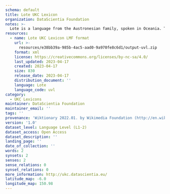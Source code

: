 ```yaml
---
schema: default
title: Lote UKC Lexicon
organization: DataScientia Foundation
notes: >-
  Lote is a language from the Austronesian family, spoken in Oceania. The UKC Lexicon of Lote is represented as a lexico-semantic network. It consists of words, word senses, synsets, as well as sense-level and synset-level relationships.
resources:
  - name: Lote UKC Lexicon LMF format
    url: >-
      resources/e38bb39a-985b-4ac5-aad0-9a970fe8c6d1/output-uvl.zip
    format: xml
    license: https://creativecommons.org/licenses/by-nc-sa/4.0/
    last_updated: 2023-04-17
    created: 2023-04-17
    size: 830
    release_date: 2023-04-17
    distribution_document: ''
    language: Lote
    language_code: uvl
category:
  - UKC Lexicons
maintainer: DataScientia Foundation
maintainer_email: ''
tags: ''
provenance: 'Wiktionary 2022.01. by Wikimedia Foundation (http://en.wiktionary.org); Princeton WordNet 2.1 by Princeton University (https://wordnet.princeton.edu)'
version: '1.0'
dataset_level: Language Level (L1-2)
dataset_access: Open Access
dataset_description: ''
landing_page: ''
date_of_collection: ''
words: 2
synsets: 2
senses: 2
sense_relations: 0
synset_relations: 0
more_information: http://ukc.datascientia.eu/
latitude_map: -6.0
longitude_map: 150.98
---
```

